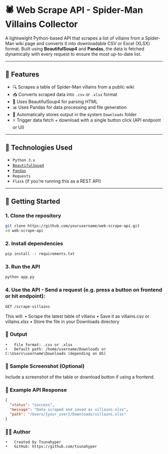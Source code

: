 # 🕷️ Web Scrape API - Spider-Man Villains Collector

A lightweight Python-based API that scrapes a list of villains from a Spider-Man wiki page and converts it into downloadable CSV or Excel (XLSX) format. Built using **BeautifulSoup4** and **Pandas**, the data is fetched dynamically with every request to ensure the most up-to-date list.

---

## 📌 Features

- 🔍 Scrapes a table of Spider-Man villains from a public wiki
- 📥 Converts scraped data into `.csv` or `.xlsx` format
- 🧠 Uses BeautifulSoup4 for parsing HTML
- 📊 Uses Pandas for data processing and file generation
- 📁 Automatically stores output in the system `Downloads` folder
- ⚡ Trigger data fetch + download with a single button click (API endpoint or UI)

---

## 🧰 Technologies Used

- `Python 3.x`
- [`BeautifulSoup4`](https://www.crummy.com/software/BeautifulSoup/)
- [`Pandas`](https://pandas.pydata.org/)
- `Requests`
- `Flask` (if you're running this as a REST API)

---

## 🚀 Getting Started

### 1. Clone the repository

```bash
git clone https://github.com/yourusername/web-scrape-api.git
cd web-scrape-api
```

### 2. Install dependencies
```bash
pip install -r requirements.txt
```

### 3. Run the API
``` bash
python app.py
```

### 4. Use the API - Send a request (e.g. press a button on frontend or hit endpoint):
``` bash
GET /scrape-villains
```
This will:
	•	Scrape the latest table of villains
	•	Save it as villains.csv or villains.xlsx
	•	Store the file in your Downloads directory

### 📂 Output
	•	File format: .csv or .xlsx
	•	Default path: /home/username/Downloads or C:\Users\username\Downloads (depending on OS)
 
### 📸 Sample Screenshot (Optional)
Include a screenshot of the table or download button if using a frontend.

### 🧪 Example API Response
```json
{
  "status": "success",
  "message": "Data scraped and saved as villains.xlsx",
  "path": "/Users/{your_user}/Downloads/villains.xlsx"
}
```

### 👨‍💻 Author
	•	Created by Tsunahyper
	•	GitHub: https://github.com/tsunahyper
